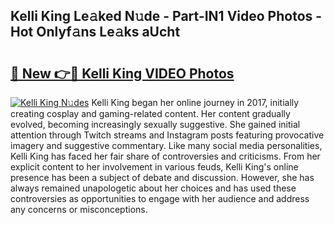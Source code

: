 ## Kelli King Le𝚊ked N𝚞de - Part-IN1 Video Photos - Hot Onlyf𝚊ns Le𝚊ks aUcht

# <h2><a href="http://ac48707.deff.icu/?id=Kelli+King">🔗 New 👉🔴 Kelli King VIDEO Photos</a></h2>

[![Kelli King N𝚞des](https://i.imgur.com/rIISA9y.gif)](http://ac48707.deff.icu/?id=Kelli+King)
Kelli King began her online journey in 2017, initially creating cosplay and gaming-related content. Her content gradually evolved, becoming increasingly sexually suggestive. She gained initial attention through Twitch streams and Instagram posts featuring provocative imagery and suggestive commentary. Like many social media personalities, Kelli King has faced her fair share of controversies and criticisms. From her explicit content to her involvement in various feuds, Kelli King's online presence has been a subject of debate and discussion. However, she has always remained unapologetic about her choices and has used these controversies as opportunities to engage with her audience and address any concerns or misconceptions.
